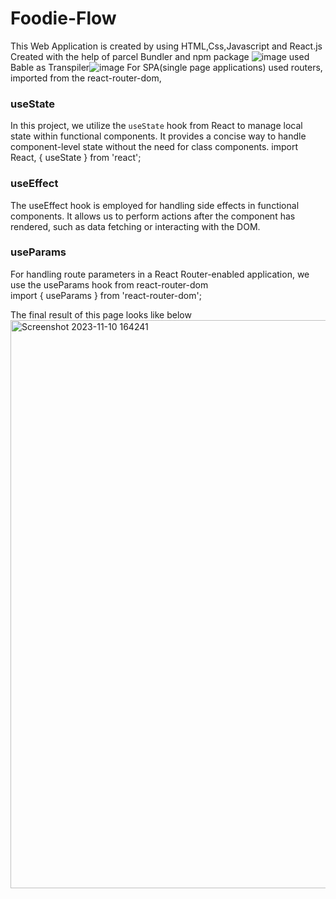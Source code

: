 # Foodie-Flow
This Web Application is created by using HTML,Css,Javascript and React.js<br>
Created with the help of parcel Bundler and npm package ![image](https://github.com/reddymanyam/Foodie-Flow/assets/142713295/71ae597b-9c55-4cf9-bdbf-b7d0507764bf)
used Bable as Transpiler![image](https://github.com/reddymanyam/Foodie-Flow/assets/142713295/a8549be3-0e5d-4d10-840c-77b8d446e7c9)
For SPA(single page applications) used routers, imported from the react-router-dom,<br>

### useState
In this project, we utilize the `useState` hook from React to manage local state within functional components. It provides a concise way to handle component-level state without the need for class components. 
import React, { useState } from 'react';<br>

### useEffect
The useEffect hook is employed for handling side effects in functional components. It allows us to perform actions after the component has rendered, such as data fetching or interacting with the DOM.<br>


### useParams
For handling route parameters in a React Router-enabled application, we use the useParams hook from react-router-dom<br>
import { useParams } from 'react-router-dom';



The final result of this page looks like below
<img width="909" alt="Screenshot 2023-11-10 164241" src="https://github.com/reddymanyam/Foodie-Flow/assets/142713295/ce00ddb6-06e6-4d1a-9540-3e615b594bab">
